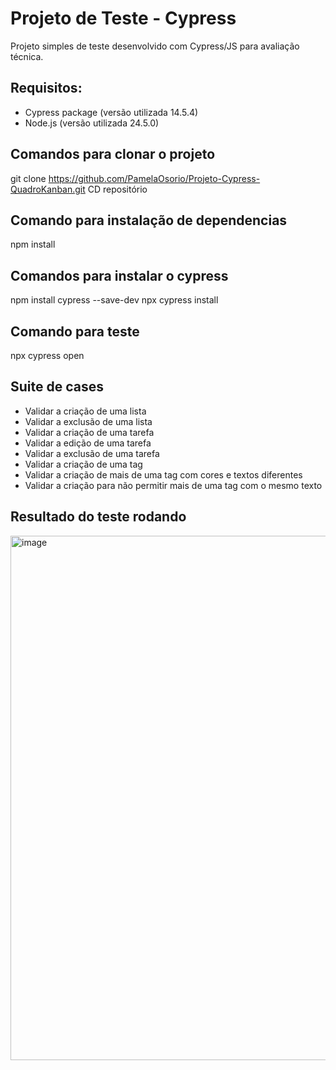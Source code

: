 # Projeto de Teste - Cypress
Projeto simples de teste desenvolvido com Cypress/JS para avaliação técnica.

## Requisitos:
- Cypress package (versão utilizada 14.5.4)
- Node.js (versão utilizada 24.5.0)

## Comandos para clonar o projeto
git clone https://github.com/PamelaOsorio/Projeto-Cypress-QuadroKanban.git
CD repositório

## Comando para instalação de dependencias
npm install

## Comandos para instalar o cypress
npm install cypress --save-dev
npx cypress install 


## Comando para teste 
npx cypress open

## Suite de cases
- Validar a criação de uma lista
- Validar a exclusão de uma lista
- Validar a criação de uma tarefa
- Validar a edição de uma tarefa
- Validar a exclusão de uma tarefa
- Validar a criação de uma tag
- Validar a criação de mais de uma tag com cores e textos diferentes
- Validar a criação para não permitir mais de uma tag com o mesmo texto


## Resultado do teste rodando
<img width="1829" height="839" alt="image" src="https://github.com/user-attachments/assets/a0467597-705b-4249-a02e-3bd00115e421" />




